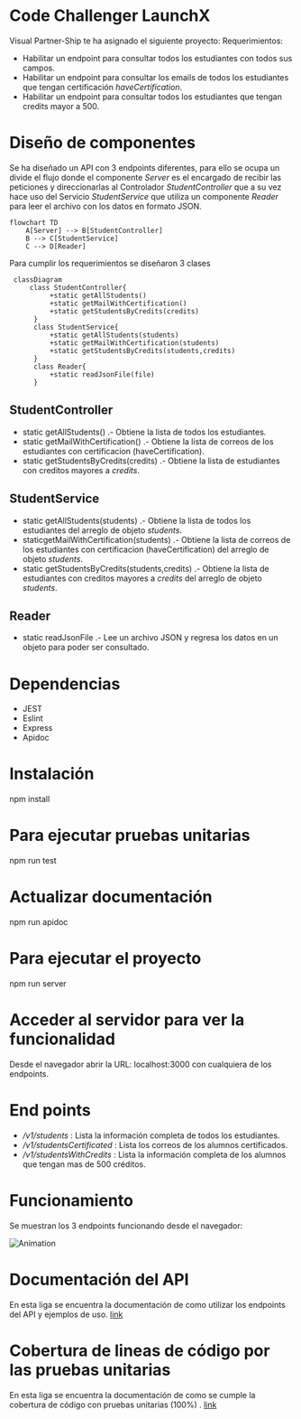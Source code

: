 # Code Challenger LaunchX
Visual Partner-Ship te ha asignado el siguiente proyecto:
Requerimientos:

 - Habilitar un endpoint para consultar todos los estudiantes con todos sus campos.
 - Habilitar un endpoint para consultar los emails de todos los estudiantes que tengan certificación *haveCertification*.
 - Habilitar un endpoint para consultar todos los estudiantes que tengan credits mayor a 500.
  
# Diseño de componentes
Se ha diseñado un API con 3 endpoints diferentes, para ello se ocupa un divide el flujo donde el componente *Server* es el encargado de recibir las peticiones y direccionarlas al Controlador *StudentController* que a su vez hace uso del Servicio *StudentService* que utiliza un componente *Reader* para leer el archivo con los datos en formato JSON.
```mermaid
flowchart TD
    A[Server] --> B[StudentController]
    B --> C[StudentService]
    C --> D[Reader]
```
Para cumplir los requerimientos se diseñaron 3 clases
```mermaid
 classDiagram
     class StudentController{
          +static getAllStudents()
          +static getMailWithCertification()
          +static getStudentsByCredits(credits)
      }
      class StudentService{
          +static getAllStudents(students)
          +static getMailWithCertification(students)
          +static getStudentsByCredits(students,credits)
      }
      class Reader{
          +static readJsonFile(file)
      }

```
## StudentController
- static getAllStudents() .- Obtiene la lista de todos los estudiantes.
- static getMailWithCertification() .- Obtiene la lista de correos de los estudiantes con certificacion (haveCertification).
- static getStudentsByCredits(credits) .- Obtiene la lista de estudiantes con creditos mayores a *credits*.
## StudentService
- static getAllStudents(students) .- Obtiene la lista de todos los estudiantes del arreglo de objeto *students*.
- staticgetMailWithCertification(students) .- Obtiene la lista de correos de los estudiantes con certificacion (haveCertification) del arreglo de objeto *students*.
- static getStudentsByCredits(students,credits) .- Obtiene la lista de estudiantes con creditos mayores a *credits* del arreglo de objeto *students*.
## Reader
- static readJsonFile .- Lee un archivo JSON y regresa los datos en un objeto para poder ser consultado.

# Dependencias
<ul>
  <li>JEST</li>
  <li>Eslint</li>
  <li>Express</li>
  <li>Apidoc</li>
</ul>

# Instalación
npm install

# Para ejecutar pruebas unitarias
npm run test
# Actualizar documentación 
npm run apidoc

# Para ejecutar el proyecto
npm run server

# Acceder al servidor para ver la funcionalidad
Desde el navegador abrir la URL:  localhost:3000 con cualquiera de los endpoints.

# End points
- */v1/students* : Lista la información completa de todos los estudiantes.
- */v1/studentsCertificated* : Lista los correos de los alumnos certificados.
- */v1/studentsWithCredits* : Lista la información completa de los alumnos que tengan mas de 500 créditos.

# Funcionamiento
Se muestran los 3 endpoints funcionando desde el navegador:

![Animation](https://user-images.githubusercontent.com/99348319/167678741-60e2d27d-8c6d-431f-9c63-7ecb6653803b.gif)


# Documentación del API
En esta liga se encuentra la documentación de como utilizar los endpoints del API y ejemplos de uso.
[link](https://hectorsampieri.github.io/students-SV-API/apidocs/)

# Cobertura de lineas de código por las pruebas unitarias
En esta liga se encuentra la documentación de como se cumple la cobertura de código con pruebas unitarias (100%) .
[link](https://hectorsampieri.github.io/students-SV-API/coverage/lcov-report/)

